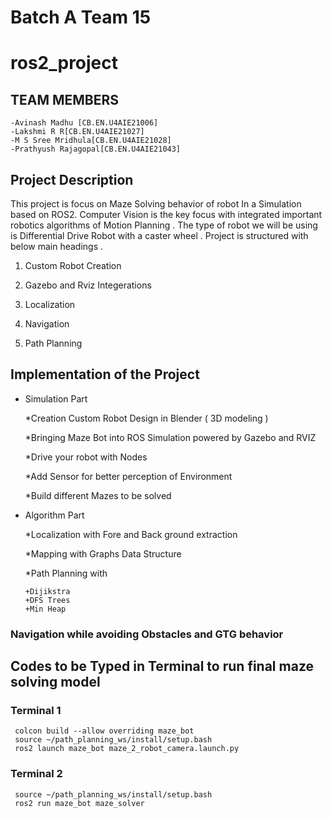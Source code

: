 # Batch A Team 15
# ros2_project

## TEAM MEMBERS

    -Avinash Madhu [CB.EN.U4AIE21006]
    -Lakshmi R R[CB.EN.U4AIE21027]
    -M S Sree Mridhula[CB.EN.U4AIE21028]
    -Prathyush Rajagopal[CB.EN.U4AIE21043]

## Project Description
This project is focus on Maze Solving behavior of robot In a Simulation based on ROS2. Computer Vision is the key focus with integrated important robotics algorithms of Motion Planning . The type of robot we will be using is Differential Drive Robot with a caster wheel . Project is structured with below main headings .

1. Custom Robot Creation

2. Gazebo and Rviz Integerations

3. Localization

4. Navigation

5. Path Planning

## Implementation of the Project

- Simulation Part

  *Creation Custom Robot Design in Blender ( 3D modeling )

  *Bringing Maze Bot into ROS Simulation powered by Gazebo and RVIZ

  *Drive your robot with Nodes

  *Add Sensor for better perception of Environment

  *Build different Mazes to be solved

- Algorithm Part

  *Localization with Fore and Back ground extraction

  *Mapping with Graphs Data Structure

  *Path Planning with
     
      +Dijikstra
      +DFS Trees
      +Min Heap
      

### Navigation while avoiding Obstacles and GTG behavior


## Codes to be Typed in Terminal to run final maze solving model
### Terminal 1 
     colcon build --allow overriding maze_bot
     source ~/path_planning_ws/install/setup.bash
     ros2 launch maze_bot maze_2_robot_camera.launch.py


### Terminal 2

     source ~/path_planning_ws/install/setup.bash
     ros2 run maze_bot maze_solver

